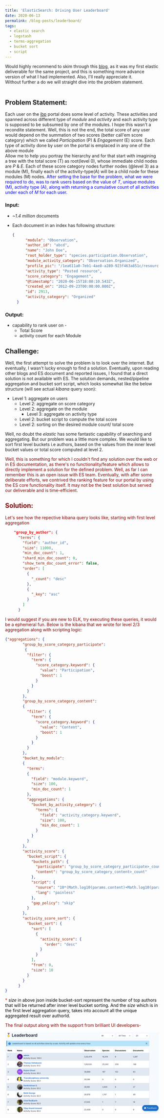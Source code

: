 ```yaml
---
title: 'ElasticSearch: Driving User Leaderboard'
date: 2020-06-13
permalink: /blog-posts/leaderboard/
tags:
  - elastic search
  - logstash
  - terms-aggregation
  - bucket sort
  - script
---
```

Would highly recommend to skim through this [blog](/blog-posts/autocomplete/), as it was my first elastic deliverable for the same project, and this is something more advance version of what I had implemented. Also, I'll really appreciate it.
<br/>
Without further a do we will straight dive into the problem statement.
<br/>
<br/>

## Problem Statement:

Each user on the [ibp](https://indiabiodiversity.org/) portal does some level of activity. These activities and spanned across different type of *module* and *activity* and each activity type is supposed to be subsumed by one of the modules. I hope this wasn't a recondite statement. Well, this is not the end, the total score of any user would depend on the summation of two scores (better call'em score category) which we called *Participation* (P) & *Engagement* (E) score. Each type of activity done by user on the portal is emplaced in any one of the above module<br/>
Allow me to help you portray the hierarchy and for that start with imagining a tree with the total score (T) as root(level 0), whose immediate child nodes are *P* & *E*. Each of these score category nodes further nodes (@level 3) as a module (M), finally each of the activity-type(A) will be a child node for these modules (M) nodes.
<span style="color: blue;">
After setting the base for the problem, what we were required to do, was to rank users based on the value of *T*, unique modules (M), activity type (A), along with returning a cumulative count of all activities under each of *M* for each user.
</span>

### Input:
 * *~1.4* *million* documents
 * Each document in an index has following structure:

    ```json
    {
          "module": "Observation",
          "author_id": "abcd",
          "name": "John Doe",
          "root_holder_type": "species.participation.Observation",
          "module_activity_category": "Observation.Organized",
          "profile_pic": "/1ea611a0-7eb1-4ae8-a289-923f463a851c/resources/470.jpg",
          "activity_type": "Posted resource",
          "score_category": "Engagement",
          "@timestamp": "2020-06-15T18:00:10.543Z",
          "created_on": "2012-09-23T00:00:00.000Z",
          "id": 2913,
          "activity_category": "Organized"
      }
    ```

### Output:
 * capability to rank user on -
    * Total Score
    * activity count for each Module 

## Challenge:

Well, the first attempt to solve the problem is to look over the internet. But eventually, I wasn't lucky enough to find a solution. Eventually, upon reading other blogs and ES document and reported issues, I found that a direct solution is not available with ES. The solution demands, nested/pipeline aggregation and bucket sort script, which looks somewhat like the below structure (will see actual *kibana* query soon):
- Level 1: aggregate on users
  - Level 2: aggregate on score category
  - Level 2: aggregate on the module
    - Level 3: aggregate on activity type
  - Level 2: bucket script to compute the total score
  - Level 2: sorting on the desired module count/ total score

Well, no doubt the *elastic* has some fantastic capability of searching and aggregating. But our problem was a little more complex. We would like to sort first level buckets i.e authors, based on the values from the inner level bucket values or total score computed at level 2. 

<span style="color: Maroon;">
Well, this is something for which I couldn't find any solution over the web or in ES documentation, as there's no functionality/feature which allows to directly implement a solution for the defined problem. Well, as far I can remember this is an open issue with ES team.
Eventually, with after some deliberate efforts, we contrived the ranking feature for our portal by using the ES core functionality itself. It may not be the best solution but served our deliverable and is time-efficient.
<span>

## Solution:
Let's see how the repective kibana query looks like, starting with first level aggregation <br/>

```json
    "group_by_author": {
      "terms": {
        "field": "author_id",
        "size": 11000,
        "min_doc_count": 1,
        "shard_min_doc_count": 0,
        "show_term_doc_count_error": false,
        "order": [
          {
            "_count": "desc"
          },
          {
            "_key": "asc"
          }
        ]
      }
```
I would suggest if you are new to ELK, try executing these queries, it would be a ephemeral fun.
Below is the kibana that we wrote for level 2/3 aggregation along with scripting logic:

```json
{"aggregations": {
        "group_by_score_category_participate":        
         {
          "filter": {
            "term": {
              "score_category.keyword": {
                "value": "Participation",
                "boost": 1
              }
            }
          }
        },
        "group_by_score_category_content": 
        {
          "filter": {
            "term": {
              "score_category.keyword": {
                "value": "Content",
                "boost": 1
              }
            }
          }
        },
        "bucket_by_module": 
        {
          "terms": 
          {
            "field": "module.keyword",
            "size": 100,
            "min_doc_count": 1
          },
          "aggregations": {
            "bucket_by_activity_category": {
              "terms": {
                "field": "activity_category.keyword",
                "size": 100,
                "min_doc_count": 1
              }
            }
          }
        },
        "activity_score": {
          "bucket_script": {
            "buckets_path": {
              "participate": "group_by_score_category_participate>_count",
              "content": "group_by_score_category_content>_count"
            },
            "script": {
              "source": "10*(Math.log10(params.content)+Math.log10(params.participate))",
              "lang": "painless"
            },
            "gap_policy": "skip"
          }
        },
        "activity_score_sort": {
          "bucket_sort": {
            "sort": [
              {
                "activity_score": {
                  "order": "desc"
                }
              }
            ],
            "from": 0,
            "size": 10
          }
        }
      }
}
```
<span style="color: red;">*<span><span style="color: black;">
*size* in above json inside bucket-sort represent the number of top authors that will be returned after inner level bucket sorting. And the *size* which is in the first level aggregation  query, takes into account all the unique aggregated result over authorId.<span>

The final output along with the support from brilliant UI developers-

![leaderboard](/images/leaderboard.png)



